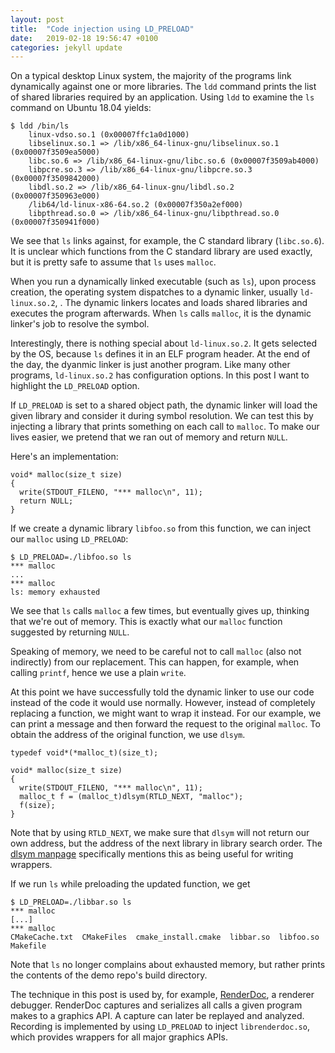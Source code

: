 ```yaml
---
layout: post
title:  "Code injection using LD_PRELOAD"
date:   2019-02-18 19:56:47 +0100
categories: jekyll update
---
```

On a typical desktop Linux system, the majority of the programs link dynamically against one or more libraries.
The `ldd` command prints the list of shared libraries required by an application.
Using `ldd` to examine the `ls` command on Ubuntu 18.04 yields:

```
$ ldd /bin/ls
	linux-vdso.so.1 (0x00007ffc1a0d1000)
	libselinux.so.1 => /lib/x86_64-linux-gnu/libselinux.so.1 (0x00007f3509ea5000)
	libc.so.6 => /lib/x86_64-linux-gnu/libc.so.6 (0x00007f3509ab4000)
	libpcre.so.3 => /lib/x86_64-linux-gnu/libpcre.so.3 (0x00007f3509842000)
	libdl.so.2 => /lib/x86_64-linux-gnu/libdl.so.2 (0x00007f350963e000)
	/lib64/ld-linux-x86-64.so.2 (0x00007f350a2ef000)
	libpthread.so.0 => /lib/x86_64-linux-gnu/libpthread.so.0 (0x00007f350941f000)
```

We see that `ls` links against, for example, the C standard library (`libc.so.6`).
It is unclear which functions from the C standard library are used exactly, but it is pretty safe to assume that `ls` uses `malloc`.

When you run a dynamically linked executable (such as `ls`), upon process creation, the operating system dispatches to a dynamic linker, usually `ld-linux.so.2`, .
The dynamic linkers locates and loads shared libraries and executes the program afterwards.
When `ls` calls `malloc`, it is the dynamic linker's job to resolve the symbol.

Interestingly, there is nothing special about `ld-linux.so.2`.
It gets selected by the OS, because `ls` defines it in an ELF program header.
At the end of the day, the dyanmic linker is just another program.
Like many other programs, `ld-linux.so.2` has configuration options.
In this post I want to highlight the `LD_PRELOAD` option.

If `LD_PRELOAD` is set to a shared object path, the dynamic linker will load the given library and consider it during symbol resolution.
We can test this by injecting a library that prints something on each call to `malloc`.
To make our lives easier, we pretend that we ran out of memory and return `NULL`.

Here's an implementation:

```
void* malloc(size_t size)
{
  write(STDOUT_FILENO, "*** malloc\n", 11);
  return NULL;
}
```

If we create a dynamic library `libfoo.so` from this function, we can inject our `malloc` using `LD_PRELOAD`:

```
$ LD_PRELOAD=./libfoo.so ls
*** malloc
...
*** malloc
ls: memory exhausted
```

We see that `ls` calls `malloc` a few times, but eventually gives up, thinking that we're out of memory.
This is exactly what our `malloc` function suggested by returning `NULL`.

Speaking of memory, we need to be careful not to call `malloc` (also not indirectly) from our replacement.
This can happen, for example, when calling `printf`, hence we use a plain `write`.

At this point we have successfully told the dynamic linker to use our code instead of the code it would use normally.
However, instead of completely replacing a function, we might want to wrap it instead.
For our example, we can print a message and then forward the request to the original `malloc`.
To obtain the address of the original function, we use `dlsym`.

```
typedef void*(*malloc_t)(size_t);

void* malloc(size_t size)
{
  write(STDOUT_FILENO, "*** malloc\n", 11);
  malloc_t f = (malloc_t)dlsym(RTLD_NEXT, "malloc");
  f(size);
}
```

Note that by using `RTLD_NEXT`, we make sure that `dlsym` will not return our own address, but the address of the next library in library search order.
The [dlsym manpage][man-dlsym] specifically mentions this as being useful for writing wrappers.

If we run `ls` while preloading the updated function, we get

```
$ LD_PRELOAD=./libbar.so ls
*** malloc
[...]
*** malloc
CMakeCache.txt	CMakeFiles  cmake_install.cmake  libbar.so  libfoo.so  Makefile
```

Note that `ls` no longer complains about exhausted memory, but rather prints the contents of the demo repo's build directory.

The technique in this post is used by, for example, [RenderDoc][render-doc], a renderer debugger.
RenderDoc captures and serializes all calls a given program makes to a graphics API.
A capture can later be replayed and analyzed.
Recording is implemented by using `LD_PRELOAD` to inject `librenderdoc.so`, which provides wrappers for all major graphics APIs.

[man-dlsym]:   https://linux.die.net/man/3/dlsym
[render-doc]:  https://renderdoc.org